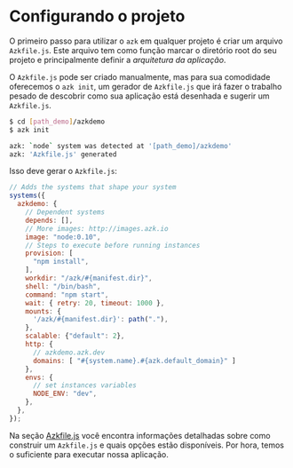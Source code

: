 # Configurando o projeto

O primeiro passo para utilizar o `azk` em qualquer projeto é criar um arquivo `Azkfile.js`. Este arquivo tem como função marcar o diretório root do seu projeto e principalmente definir a *arquitetura da aplicação*.

O `Azkfile.js` pode ser criado manualmente, mas para sua comodidade oferecemos o `azk init`, um gerador de `Azkfile.js` que irá fazer o trabalho pesado de descobrir como sua aplicação está desenhada e sugerir um `Azkfile.js`.

```bash
$ cd [path_demo]/azkdemo
$ azk init

azk: `node` system was detected at '[path_demo]/azkdemo'
azk: 'Azkfile.js' generated
```

Isso deve gerar o `Azkfile.js`:

```js
// Adds the systems that shape your system
systems({
  azkdemo: {
    // Dependent systems
    depends: [],
    // More images: http://images.azk.io
    image: "node:0.10",
    // Steps to execute before running instances
    provision: [
      "npm install",
    ],
    workdir: "/azk/#{manifest.dir}",
    shell: "/bin/bash",
    command: "npm start",
    wait: { retry: 20, timeout: 1000 },
    mounts: {
      '/azk/#{manifest.dir}': path("."),
    },
    scalable: {"default": 2},
    http: {
      // azkdemo.azk.dev
      domains: [ "#{system.name}.#{azk.default_domain}" ]
    },
    envs: {
      // set instances variables
      NODE_ENV: "dev",
    },
  },
});
```

Na seção [Azkfile.js](../azkfilejs/README.md) você encontra informações detalhadas sobre como construir um `Azkfile.js` e quais opções estão disponíveis. Por hora, temos o suficiente para executar nossa aplicação.
